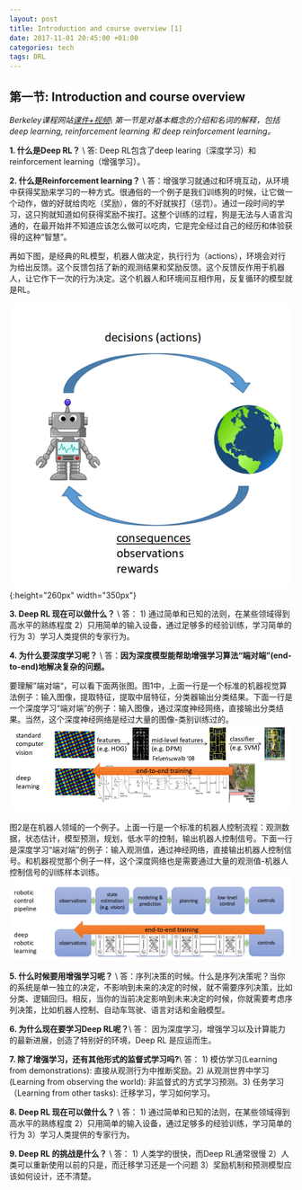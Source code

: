 ```yaml
---
layout: post
title: Introduction and course overview [1]
date: 2017-11-01 20:45:00 +01:00
categories: tech
tags: DRL
---
```

## 第一节: Introduction and course overview
*Berkeley课程网站[课件+视频](http://rll.berkeley.edu/deeprlcourse/)\\
第一节是对基本概念的介绍和名词的解释，包括deep learning, reinforcement learning 和 deep reinforcement learning。*

**1. 什么是Deep RL？** \\
答: Deep RL包含了deep learing（深度学习）和reinforcement learning（增强学习）。

**2. 什么是Reinforcement learning？** \\
答：增强学习就通过和环境互动，从环境中获得奖励来学习的一种方式。很通俗的一个例子是我们训练狗的时候，让它做一个动作，做的好就给肉吃（奖励），做的不好就挨打（惩罚）。通过一段时间的学习，这只狗就知道如何获得奖励不挨打。这整个训练的过程，狗是无法与人语言沟通的，在最开始并不知道应该怎么做可以吃肉，它是完全经过自己的经历和体验获得的这种“智慧”。

再如下图，是经典的RL模型，机器人做决定，执行行为（actions），环境会对行为给出反馈。这个反馈包括了新的观测结果和奖励反馈。这个反馈反作用于机器人，让它作下一次的行为决定。这个机器人和环境间互相作用，反复循环的模型就是RL。

![Fig. 1  ](/assets/images/DRL1-1.png  "RL"){:height="260px" width="350px"}

 **3. Deep RL 现在可以做什么？** \\
 答： 1) 通过简单和已知的法则，在某些领域得到高水平的熟练程度 2）只用简单的输入设备，通过足够多的经验训练，学习简单的行为 3）学习人类提供的专家行为。

**4. 为什么要深度学习呢？** \\
答：**因为深度模型能帮助增强学习算法“端对端”(end-to-end)地解决复杂的问题。**

要理解”端对端“，可以看下面两张图。图1中，上面一行是一个标准的机器视觉算法例子：输入图像，提取特征，提取中层特征，分类器输出分类结果。下面一行是一个深度学习“端对端”的例子：输入图像，通过深度神经网络，直接输出分类结果。当然，这个深度神经网络是经过大量的图像-类别训练过的。
![Fig. 2  ](/assets/images/DRL1-2.png  "end to end1")

图2是在机器人领域的一个例子。上面一行是一个标准的机器人控制流程：观测数据，状态估计，模型预测，规划，低水平的控制，输出机器人控制信号。下面一行是深度学习“端对端”的例子：输入观测值，通过神经网络，直接输出机器人控制信号。和机器视觉那个例子一样，这个深度网络也是需要通过大量的观测值-机器人控制信号的训练样本训练。
![Fig. 3 ](/assets/images/DRL1-3.png  "end to end2")

**5. 什么时候要用增强学习呢？** \\
答：序列决策的时候。什么是序列决策呢？当你的系统是单一独立的决定，不影响到未来的决定的时候，就不需要序列决策，比如分类、逻辑回归。相反，当你的当前决定影响到未来决定的时候，你就需要考虑序列决策，比如机器人控制、自动车驾驶、语言对话和金融模型。

 **6. 为什么现在要学习Deep RL呢？**\\
 答： 因为深度学习，增强学习以及计算能力的最新进展，创造了特别好的环境，Deep RL 是应运而生。
 
 **7. 除了增强学习，还有其他形式的监督式学习吗?**\\
 答： 1) 模仿学习(Learning from demonstrations): 直接从观测行为中推断奖励。2) 从观测世界中学习(Learning from observing the world): 非监督式的方式学习预测。3) 任务学习（Learning from other tasks): 迁移学习，学习如何学习。
 
 **8. Deep RL 现在可以做什么？** \\
 答： 1) 通过简单和已知的法则，在某些领域得到高水平的熟练程度 2）只用简单的输入设备，通过足够多的经验训练，学习简单的行为 3）学习人类提供的专家行为。
 
  **9. Deep RL 的挑战是什么？** \\
 答： 1) 人类学的很快，而Deep RL通常很慢 2）人类可以重新使用以前的只是，而迁移学习还是一个问题 3）奖励机制和预测模型应该如何设计，还不清楚。 
 
